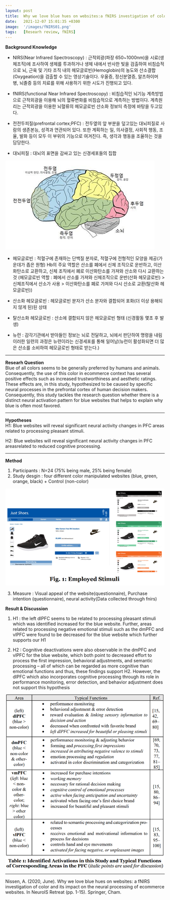 ```yaml
---
layout: post
title:  Why we love blue hues on websites:a fNIRS investigation of color and its impact on the neural processing of ecommerce websites
date:   2021-12-07 15:01:35 +0300
image:  '/images/fNIRS01.png'
tags:   [Researh review, fNIRS]
---
```

**Background Knowledge**<br/>
* NIRS(Near Infrared Spectroscopy) : 근적외광(파장 650~1000nm)을 시료(생체조직)에 조사하여 생체를 투과하거나 생체 내에서 반사한 빛을 검출하여 비침습적으로 뇌, 근육 및 기타 조직 내의 헤모글로빈(Hemoglobin)의 농도와 산소결합(Oxygeation)을 검출할 수 있는 영상기술이다. 우울증, 정신분열증, 알츠하이머 병, 뇌졸증 등의 치료를 위해 사용하기 위한 시도가 진행되고 있다.

* fNIRS(functional Near Infrared Spectroscopy) : 비침습적인 뇌기능 계측방법으로 근적외광을 이용해 뇌의 혈류변화를 비침습적으로 계측하는 방법이다. 계측원리는 근적외광을 이용한 뇌혈류의 헤모글로빈 산소화 정보듸 측정에 바탕을 두고있다.

* 전전두피질(prefrontal cortex;PFC) : 전두옆의 앞 부분을 덮고있는 대뇌피질로 사람의 생존본능, 성격과 연관되어 있다. 또한 계획하는 일, 의사결정, 사회적 행동, 조율, 발화 등이 모두 이 부위의 기능으로 여겨진다. 즉, 생각과 행동을 조율하는 것을 담당한다.

* 대뇌피질 : 대뇌의 표면을 감싸고 있는 신경세포들의 집합<br/>
<img src="/images/Posting/ResearchReview/fNIRS/01.jpg" alt="Project">

* 헤모글로빈 : 적혈구에 존재하는 단백질 분자로, 적혈구에 전형적인 모양을 제공(가운데가 좁은 원형) 
Hb의 주요 역할은 산소를 폐에서 신체 조직으로 운반하고, 이산화탄소로 교환하고, 신체 조직에서 폐로 이산화탄소를 가져와 산소와 다시 교환하는 것 (헤모글로빈 역할 : 폐에서 산소를 가져와 신체조직으로 운반(산화 헤모글로빈) > 신체조직에서 산소가 사용 > 이산화탄소를 폐로 가져와 다시 산소로 교환(탈산화 헤모글로빈))

* 산소화 헤모글로빈 : 헤모글로빈 분자가 산소 분자와 결합되어 포화(더 이상 용해되지 않게 된)된 상태 <br/>
* 탈산소화 헤모글로빈 : 산소에 결합되지 않은 헤모글로빈 형태 (신경활동 몇초 후 발생)<br/>
* 뉴런 : 감각기관에서 받아들인 정보는 뇌로 전달하고, 뇌에서 판단하여 명령을 내림 이러한 일련의 과정은 뉴련이라는 신경세포를 통해 일어남(뉴런이 활성화되면 더 많은 산소를 소비하여 헤모글로빈 형태로 받는다.)

___

**Researh Question**<br/>
Blue of all colors seems to be generally preferred by humans and animals. Consequently, the use of this color in ecommerce context has several positive effects such as increased trustworthiness and aesthetic ratings. These effects are, in this study, hypothesized to be caused by specific neural processes in the prefrontal cortex of human decision makers. Consequently, this study tackles the research question whether there is a distinct neural activation pattern for blue websites that helps to explain why blue is often most favored. 

___

**Hypotheses**<br/>
H1: Blue websites will reveal significant neural activity changes in PFC areas related to processing pleasant stimuli.

H2: Blue websites will reveal significant neural activity changes in PFC areasrelated to reduced cognitive processing.

___

**Method**<br/>
1. Participants : N=24 (75% being male, 25% being female)
2. Study desgin : four different color manipulated websites (blue, green, orange, black) + Control (non-color)
<img src="/images/Posting/ResearchReview/fNIRS/02.png" alt="Project">

3. Measure : Visual appeal of the website(questionnaire), Purchase intention (questionnaire), neural activity(Data collected through fnirs)

**Result & Discussion**<br/>
1. H1 : the left dlPFC seems to be related to processing pleasant stimuli which was identified increased for the blue website. Further, areas related to processing negative emotional stimuli such as the dmPFC and vlPFC were found to be decreased for the blue website which further supports our H1

2. H2 : Cognitive deactivations were also observable in the dmPFC and vlPFC for the blue website, which both point to decreased effort to process the first impression, behavioral adjustments, and semantic processing – all of
which can be regarded as more cognitive than emotional functions and thus, these findings support H2. However, the dlPFC which also incorporates cognitive processing through its role in performance monitoring, error detection, and behavior adjustment does not support this hypothesis

<img src="/images/Posting/ResearchReview/fNIRS/03.png" alt="Project">

___

Nissen, A. (2020, June). Why we love blue hues on websites: a fNIRS investigation of color and its impact on the neural processing of ecommerce websites. In NeuroIS Retreat (pp. 1-15). Springer, Cham.


